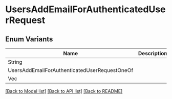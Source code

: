 # UsersAddEmailForAuthenticatedUserRequest

## Enum Variants

| Name | Description |
|---- | -----|
| String |  |
| UsersAddEmailForAuthenticatedUserRequestOneOf |  |
| Vec<String> |  |

[[Back to Model list]](../README.md#documentation-for-models) [[Back to API list]](../README.md#documentation-for-api-endpoints) [[Back to README]](../README.md)


